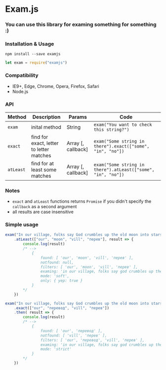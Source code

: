 # Exam.js

### You can use this library for examing something for something :)

### Installation & Usage

```
npm install --save examjs
```

```js
let exam = require("examjs")
```

### Compatibility

- IE9+, Edge, Chrome, Opera, Firefox, Safari
- Node.js

### API

Method | Description | Params | Code
--- | --- | --- | ---
`exam` | inital method | String | `exam("You want to check this string?")`
`exact` | find for exact, letter to letter matches | Array [, callback] | `exam("Some string in there").exact(["some", "in", "no"])`
`atLeast` | find for at least some matches | Array [, callback] | `exam("Some string in there").atLeast(["some", "in", "no"])`



### Notes

- `exact` and `atLeast` functions returns `Promise` if you didn't specify the `callback` as a second argument
- all results are case insensitive

### Simple usage

```js
exam("In our village, folks say God crumbles up the old moon into stars. Перевод недоступен.")
	.atLeast(["our", "moon", "vill", "перев"], result => {
		console.log(result)
		/* -->
			{
				found: [ 'our', 'moon', 'vill', 'перев' ],
				notfound: null,
				filters: [ 'our', 'moon', 'vill', 'перев' ],
				examing: 'in our village, folks say god crumbles up the old moon into stars. перевод недоступен.',
				mode: 'soft',
				only: { yep: true }
			}
		*/
	})
```

```js
exam("In our village, folks say God crumbles up the old moon into stars. Перевод недоступен.")
	.exact(["our", "перевод", "vill", "перев"])
	.then( result => {
		console.log(result)
		/* -->
			{
				found: [ 'our', 'перевод' ],
				notfound: [ 'vill', 'перев' ],
				filters: [ 'our', 'перевод', 'vill', 'перев' ],
				examing: 'in our village, folks say god crumbles up the old moon into stars. перевод недоступен.',
				mode: 'strict'
			}
		*/
	})
```